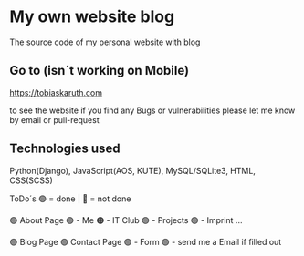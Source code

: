 # My own website blog
The source code of my personal website with blog

## Go to (isn´t working on Mobile)

  https://tobiaskaruth.com
  
to see the website
if you find any Bugs or vulnerabilities please let me know by email or pull-request

## Technologies used
Python(Django), JavaScript(AOS, KUTE), MySQL/SQLite3, HTML, CSS(SCSS)

ToDo´s
🟢 = done | 🔴 = not done

🟢 About Page
🟢  - Me
🟠 - IT Club
🟢  - Projects
🟢  - Imprint ...
  
🟢 Blog Page
🟢 Contact Page
🟢  - Form
🟢  - send me a Email if filled out 
